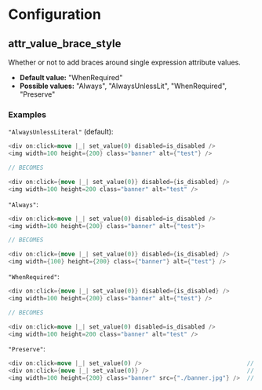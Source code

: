 # Configuration

## attr_value_brace_style

Whether or not to add braces around single expression attribute values.

- **Default value:** "WhenRequired"
- **Possible values:** "Always", "AlwaysUnlessLit", "WhenRequired", "Preserve"

### Examples

`"AlwaysUnlessLiteral"` (default):

```rust
<div on:click=move |_| set_value(0) disabled=is_disabled />
<img width=100 height={200} class="banner" alt={"test"} />

// BECOMES

<div on:click={move |_| set_value(0)} disabled={is_disabled} />
<img width=100 height=200 class="banner" alt="test" />
```

`"Always"`:

```rust
<div on:click=move |_| set_value(0) disabled=is_disabled />
<img width=100 height={200} class="banner" alt={"test"}>

// BECOMES

<div on:click={move |_| set_value(0)} disabled={is_disabled} />
<img width={100} height={200} class={"banner"} alt={"test"} />
```

`"WhenRequired"`:

```rust
<div on:click={move |_| set_value(0)} disabled={is_disabled} />
<img width=100 height={200} class="banner" alt={"test"} />

// BECOMES

<div on:click=move |_| set_value(0) disabled=is_disabled />
<img width=100 height=200 class="banner" alt="test" />
```

`"Preserve"`:

```rust
<div on:click=move |_| set_value(0) />                              // stays untouched
<div on:click={move |_| set_value(0)} />                            // stays untouched
<img width=100 height={200} class="banner" src={"./banner.jpg"} />  // stays untouched

```
